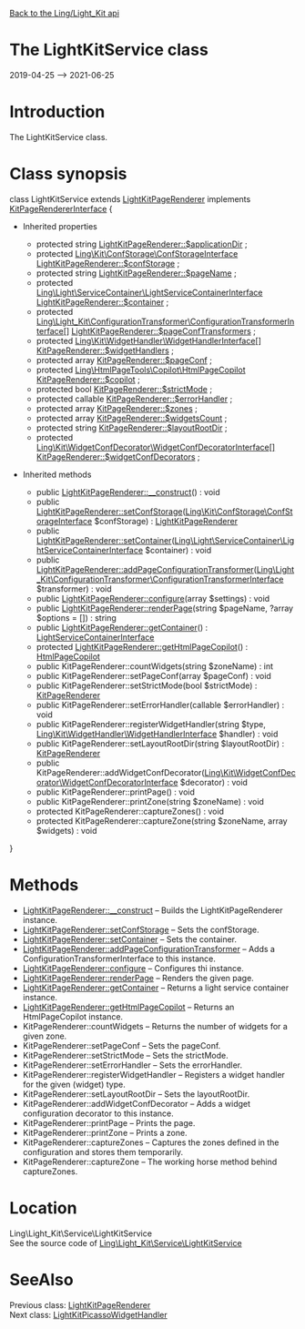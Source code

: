 [Back to the Ling/Light_Kit api](https://github.com/lingtalfi/Light_Kit/blob/master/doc/api/Ling/Light_Kit.md)



The LightKitService class
================
2019-04-25 --> 2021-06-25






Introduction
============

The LightKitService class.



Class synopsis
==============


class <span class="pl-k">LightKitService</span> extends [LightKitPageRenderer](https://github.com/lingtalfi/Light_Kit/blob/master/doc/api/Ling/Light_Kit/PageRenderer/LightKitPageRenderer.md) implements [KitPageRendererInterface](https://github.com/lingtalfi/Kit/blob/master/doc/api/Ling/Kit/PageRenderer/KitPageRendererInterface.md) {

- Inherited properties
    - protected string [LightKitPageRenderer::$applicationDir](#property-applicationDir) ;
    - protected [Ling\Kit\ConfStorage\ConfStorageInterface](https://github.com/lingtalfi/Kit/blob/master/doc/api/Ling/Kit/ConfStorage/ConfStorageInterface.md) [LightKitPageRenderer::$confStorage](#property-confStorage) ;
    - protected string [LightKitPageRenderer::$pageName](#property-pageName) ;
    - protected [Ling\Light\ServiceContainer\LightServiceContainerInterface](https://github.com/lingtalfi/Light/blob/master/doc/api/Ling/Light/ServiceContainer/LightServiceContainerInterface.md) [LightKitPageRenderer::$container](#property-container) ;
    - protected [Ling\Light_Kit\ConfigurationTransformer\ConfigurationTransformerInterface[]](https://github.com/lingtalfi/Light_Kit/blob/master/doc/api/Ling/Light_Kit/ConfigurationTransformer/ConfigurationTransformerInterface.md) [LightKitPageRenderer::$pageConfTransformers](#property-pageConfTransformers) ;
    - protected [Ling\Kit\WidgetHandler\WidgetHandlerInterface[]](https://github.com/lingtalfi/Kit/blob/master/doc/api/Ling/Kit/WidgetHandler/WidgetHandlerInterface.md) [KitPageRenderer::$widgetHandlers](#property-widgetHandlers) ;
    - protected array [KitPageRenderer::$pageConf](#property-pageConf) ;
    - protected [Ling\HtmlPageTools\Copilot\HtmlPageCopilot](https://github.com/lingtalfi/HtmlPageTools/blob/master/doc/api/Ling/HtmlPageTools/Copilot/HtmlPageCopilot.md) [KitPageRenderer::$copilot](#property-copilot) ;
    - protected bool [KitPageRenderer::$strictMode](#property-strictMode) ;
    - protected callable [KitPageRenderer::$errorHandler](#property-errorHandler) ;
    - protected array [KitPageRenderer::$zones](#property-zones) ;
    - protected array [KitPageRenderer::$widgetsCount](#property-widgetsCount) ;
    - protected string [KitPageRenderer::$layoutRootDir](#property-layoutRootDir) ;
    - protected [Ling\Kit\WidgetConfDecorator\WidgetConfDecoratorInterface[]](https://github.com/lingtalfi/Kit/blob/master/doc/api/Ling/Kit/WidgetConfDecorator/WidgetConfDecoratorInterface.md) [KitPageRenderer::$widgetConfDecorators](#property-widgetConfDecorators) ;

- Inherited methods
    - public [LightKitPageRenderer::__construct](https://github.com/lingtalfi/Light_Kit/blob/master/doc/api/Ling/Light_Kit/PageRenderer/LightKitPageRenderer/__construct.md)() : void
    - public [LightKitPageRenderer::setConfStorage](https://github.com/lingtalfi/Light_Kit/blob/master/doc/api/Ling/Light_Kit/PageRenderer/LightKitPageRenderer/setConfStorage.md)([Ling\Kit\ConfStorage\ConfStorageInterface](https://github.com/lingtalfi/Kit/blob/master/doc/api/Ling/Kit/ConfStorage/ConfStorageInterface.md) $confStorage) : [LightKitPageRenderer](https://github.com/lingtalfi/Light_Kit/blob/master/doc/api/Ling/Light_Kit/PageRenderer/LightKitPageRenderer.md)
    - public [LightKitPageRenderer::setContainer](https://github.com/lingtalfi/Light_Kit/blob/master/doc/api/Ling/Light_Kit/PageRenderer/LightKitPageRenderer/setContainer.md)([Ling\Light\ServiceContainer\LightServiceContainerInterface](https://github.com/lingtalfi/Light/blob/master/doc/api/Ling/Light/ServiceContainer/LightServiceContainerInterface.md) $container) : void
    - public [LightKitPageRenderer::addPageConfigurationTransformer](https://github.com/lingtalfi/Light_Kit/blob/master/doc/api/Ling/Light_Kit/PageRenderer/LightKitPageRenderer/addPageConfigurationTransformer.md)([Ling\Light_Kit\ConfigurationTransformer\ConfigurationTransformerInterface](https://github.com/lingtalfi/Light_Kit/blob/master/doc/api/Ling/Light_Kit/ConfigurationTransformer/ConfigurationTransformerInterface.md) $transformer) : void
    - public [LightKitPageRenderer::configure](https://github.com/lingtalfi/Light_Kit/blob/master/doc/api/Ling/Light_Kit/PageRenderer/LightKitPageRenderer/configure.md)(array $settings) : void
    - public [LightKitPageRenderer::renderPage](https://github.com/lingtalfi/Light_Kit/blob/master/doc/api/Ling/Light_Kit/PageRenderer/LightKitPageRenderer/renderPage.md)(string $pageName, ?array $options = []) : string
    - public [LightKitPageRenderer::getContainer](https://github.com/lingtalfi/Light_Kit/blob/master/doc/api/Ling/Light_Kit/PageRenderer/LightKitPageRenderer/getContainer.md)() : [LightServiceContainerInterface](https://github.com/lingtalfi/Light/blob/master/doc/api/Ling/Light/ServiceContainer/LightServiceContainerInterface.md)
    - protected [LightKitPageRenderer::getHtmlPageCopilot](https://github.com/lingtalfi/Light_Kit/blob/master/doc/api/Ling/Light_Kit/PageRenderer/LightKitPageRenderer/getHtmlPageCopilot.md)() : [HtmlPageCopilot](https://github.com/lingtalfi/HtmlPageTools/blob/master/doc/api/Ling/HtmlPageTools/Copilot/HtmlPageCopilot.md)
    - public KitPageRenderer::countWidgets(string $zoneName) : int
    - public KitPageRenderer::setPageConf(array $pageConf) : void
    - public KitPageRenderer::setStrictMode(bool $strictMode) : [KitPageRenderer](https://github.com/lingtalfi/Kit/blob/master/doc/api/Ling/Kit/PageRenderer/KitPageRenderer.md)
    - public KitPageRenderer::setErrorHandler(callable $errorHandler) : void
    - public KitPageRenderer::registerWidgetHandler(string $type, [Ling\Kit\WidgetHandler\WidgetHandlerInterface](https://github.com/lingtalfi/Kit/blob/master/doc/api/Ling/Kit/WidgetHandler/WidgetHandlerInterface.md) $handler) : void
    - public KitPageRenderer::setLayoutRootDir(string $layoutRootDir) : [KitPageRenderer](https://github.com/lingtalfi/Kit/blob/master/doc/api/Ling/Kit/PageRenderer/KitPageRenderer.md)
    - public KitPageRenderer::addWidgetConfDecorator([Ling\Kit\WidgetConfDecorator\WidgetConfDecoratorInterface](https://github.com/lingtalfi/Kit/blob/master/doc/api/Ling/Kit/WidgetConfDecorator/WidgetConfDecoratorInterface.md) $decorator) : void
    - public KitPageRenderer::printPage() : void
    - public KitPageRenderer::printZone(string $zoneName) : void
    - protected KitPageRenderer::captureZones() : void
    - protected KitPageRenderer::captureZone(string $zoneName, array $widgets) : void

}






Methods
==============

- [LightKitPageRenderer::__construct](https://github.com/lingtalfi/Light_Kit/blob/master/doc/api/Ling/Light_Kit/PageRenderer/LightKitPageRenderer/__construct.md) &ndash; Builds the LightKitPageRenderer instance.
- [LightKitPageRenderer::setConfStorage](https://github.com/lingtalfi/Light_Kit/blob/master/doc/api/Ling/Light_Kit/PageRenderer/LightKitPageRenderer/setConfStorage.md) &ndash; Sets the confStorage.
- [LightKitPageRenderer::setContainer](https://github.com/lingtalfi/Light_Kit/blob/master/doc/api/Ling/Light_Kit/PageRenderer/LightKitPageRenderer/setContainer.md) &ndash; Sets the container.
- [LightKitPageRenderer::addPageConfigurationTransformer](https://github.com/lingtalfi/Light_Kit/blob/master/doc/api/Ling/Light_Kit/PageRenderer/LightKitPageRenderer/addPageConfigurationTransformer.md) &ndash; Adds a ConfigurationTransformerInterface to this instance.
- [LightKitPageRenderer::configure](https://github.com/lingtalfi/Light_Kit/blob/master/doc/api/Ling/Light_Kit/PageRenderer/LightKitPageRenderer/configure.md) &ndash; Configures thi instance.
- [LightKitPageRenderer::renderPage](https://github.com/lingtalfi/Light_Kit/blob/master/doc/api/Ling/Light_Kit/PageRenderer/LightKitPageRenderer/renderPage.md) &ndash; Renders the given page.
- [LightKitPageRenderer::getContainer](https://github.com/lingtalfi/Light_Kit/blob/master/doc/api/Ling/Light_Kit/PageRenderer/LightKitPageRenderer/getContainer.md) &ndash; Returns a light service container instance.
- [LightKitPageRenderer::getHtmlPageCopilot](https://github.com/lingtalfi/Light_Kit/blob/master/doc/api/Ling/Light_Kit/PageRenderer/LightKitPageRenderer/getHtmlPageCopilot.md) &ndash; Returns an HtmlPageCopilot instance.
- KitPageRenderer::countWidgets &ndash; Returns the number of widgets for a given zone.
- KitPageRenderer::setPageConf &ndash; Sets the pageConf.
- KitPageRenderer::setStrictMode &ndash; Sets the strictMode.
- KitPageRenderer::setErrorHandler &ndash; Sets the errorHandler.
- KitPageRenderer::registerWidgetHandler &ndash; Registers a widget handler for the given (widget) type.
- KitPageRenderer::setLayoutRootDir &ndash; Sets the layoutRootDir.
- KitPageRenderer::addWidgetConfDecorator &ndash; Adds a widget configuration decorator to this instance.
- KitPageRenderer::printPage &ndash; Prints the page.
- KitPageRenderer::printZone &ndash; Prints a zone.
- KitPageRenderer::captureZones &ndash; Captures the zones defined in the configuration and stores them temporarily.
- KitPageRenderer::captureZone &ndash; The working horse method behind captureZones.





Location
=============
Ling\Light_Kit\Service\LightKitService<br>
See the source code of [Ling\Light_Kit\Service\LightKitService](https://github.com/lingtalfi/Light_Kit/blob/master/Service/LightKitService.php)



SeeAlso
==============
Previous class: [LightKitPageRenderer](https://github.com/lingtalfi/Light_Kit/blob/master/doc/api/Ling/Light_Kit/PageRenderer/LightKitPageRenderer.md)<br>Next class: [LightKitPicassoWidgetHandler](https://github.com/lingtalfi/Light_Kit/blob/master/doc/api/Ling/Light_Kit/WidgetHandler/LightKitPicassoWidgetHandler.md)<br>
